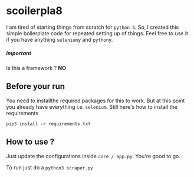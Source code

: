 # scoilerpla8

I am tired of starting things from scratch for `python 3`. So, I created this simple boilerplate code for repeated setting up of things. Feel free to use it if you have anything `selenium`y and `python`y.

##### ***important***
Is this a framework ? **NO**

## Before your run

You need to installthe required packages for this to work. But at this point you already have everything i.e. `selenium`. Still here's how to install the requirements

`pip3 install -r requirements.txt`

## How to use ?

Just update the configurations inside `core / app.py`. You're good to go.

To run just do a `python3 scraper.py`